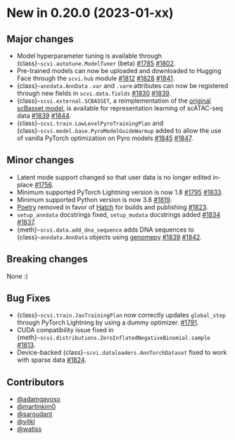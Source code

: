 # New in 0.20.0 (2023-01-xx)

## Major changes

-   Model hyperparameter tuning is available through {class}`~scvi.autotune.ModelTuner` (beta) [#1785] [#1802].
-   Pre-trained models can now be uploaded and downloaded to Hugging Face through the `scvi.hub` module [#1812] [#1828]
    [#1841].
-   {class}`~anndata.AnnData` `.var` and `.varm` attributes can now be registered through new fields in `scvi.data.fields`
    [#1830] [#1839].
-   {class}`~scvi.external.SCBASSET`, a reimplementation of the [original scBasset model], is available for representation
    learning of scATAC-seq data [#1839] [#1844].
-   {class}`~scvi.train.LowLevelPyroTrainingPlan` and {class}`~scvi.model.base.PyroModelGuideWarmup` added to allow the
    use of vanilla PyTorch optimization on Pyro models [#1845] [#1847].

## Minor changes

-   Latent mode support changed so that user data is no longer edited in-place [#1756].
-   Minimum supported PyTorch Lightning version is now 1.8 [#1795] [#1833].
-   Minimum supported Python version is now 3.8 [#1819].
-   [Poetry] removed in favor of [Hatch] for builds and publishing [#1823].
-   `setup_anndata` docstrings fixed, `setup_mudata` docstrings added [#1834] [#1837].
-   {meth}`~scvi.data.add_dna_sequence` adds DNA sequences to {class}`~anndata.AnnData` objects using [genomepy] [#1839] [#1842].

## Breaking changes

None :)

## Bug Fixes

-   {class}`~scvi.train.JaxTrainingPlan` now correctly updates `global_step` through PyTorch Lightning by using a dummy optimizer. [#1791].
-   CUDA compatibility issue fixed in {meth}`~scvi.distributions.ZeroInflatedNegativeBinomial.sample` [#1813].
-   Device-backed {class}`~scvi.dataloaders.AnnTorchDataset` fixed to work with sparse data [#1824].

## Contributors

-   [@adamgayoso]
-   [@martinkim0]
-   [@saroudant]
-   [@vitkl]
-   [@watiss]

[#1756]: https://github.com/YosefLab/scvi-tools/pull/1756
[#1785]: https://github.com/YosefLab/scvi-tools/pull/1785
[#1791]: https://github.com/YosefLab/scvi-tools/pull/1791
[#1795]: https://github.com/YosefLab/scvi-tools/pull/1795
[#1802]: https://github.com/YosefLab/scvi-tools/pull/1802
[#1812]: https://github.com/YosefLab/scvi-tools/pull/1812
[#1813]: https://github.com/YosefLab/scvi-tools/pull/1813
[#1819]: https://github.com/YosefLab/scvi-tools/pull/1819
[#1823]: https://github.com/YosefLab/scvi-tools/pull/1823
[#1824]: https://github.com/YosefLab/scvi-tools/pull/1824
[#1828]: https://github.com/YosefLab/scvi-tools/pull/1828
[#1830]: https://github.com/YosefLab/scvi-tools/pull/1830
[#1833]: https://github.com/YosefLab/scvi-tools/pull/1833
[#1834]: https://github.com/YosefLab/scvi-tools/pull/1834
[#1837]: https://github.com/YosefLab/scvi-tools/pull/1837
[#1839]: https://github.com/YosefLab/scvi-tools/pull/1839
[#1839]: https://github.com/YosefLab/scvi-tools/pull/1839
[#1841]: https://github.com/YosefLab/scvi-tools/pull/1841
[#1842]: https://github.com/YosefLab/scvi-tools/pull/1842
[#1844]: https://github.com/YosefLab/scvi-tools/pull/1844
[#1845]: https://github.com/YosefLab/scvi-tools/pull/1845
[#1847]: https://github.com/YosefLab/scvi-tools/pull/1847
[@adamgayoso]: https://github.com/adamgayoso
[@martinkim0]: https://github.com/martinkim0
[@saroudant]: https://github.com/saroudant
[@vitkl]: https://github.com/vitkl
[@watiss]: https://github.com/watiss
[original scbasset model]: https://github.com/calico/scBasset
[poetry]: https://python-poetry.org/
[hatch]: https://hatch.pypa.io/latest/
[genomepy]: https://github.com/vanheeringen-lab/genomepy

